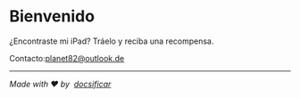 # Bienvenido

¿Encontraste mi iPad? Tráelo y reciba una recompensa.

Contacto:[planet82@outlook.de](mailto:planet82@outlook.de)

* * *

_Made with ❤️ by  [docsificar](https://docsify.js.org/)_
